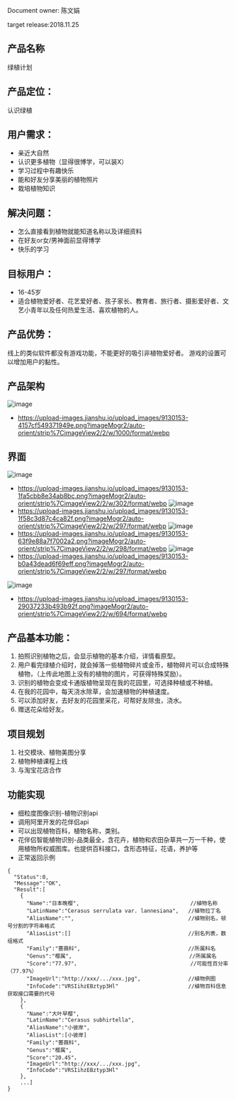 Document owner: 陈文娟

target release:2018.11.25

## 产品名称
绿植计划

## 产品定位：
认识绿植
## 用户需求：
- 亲近大自然
- 认识更多植物（显得很博学，可以装X）
- 学习过程中有趣快乐
- 能和好友分享美丽的植物照片
- 栽培植物知识

## 解决问题：
- 怎么直接看到植物就能知道名称以及详细资料
- 在好友or女/男神面前显得博学
- 快乐的学习

## 目标用户：
- 16-45岁
- 适合植物爱好者、花艺爱好者、孩子家长、教育者、旅行者、摄影爱好者、文艺小青年以及任何热爱生活、喜欢植物的人。


## 产品优势：
 
 线上的类似软件都没有游戏功能，不能更好的吸引非植物爱好者。
 游戏的设置可以增加用户的黏性。
 
## 产品架构
![image](https://upload-images.jianshu.io/upload_images/9130153-4157cf549371949e.png?imageMogr2/auto-orient/strip%7CimageView2/2/w/1000/format/webp)
- https://upload-images.jianshu.io/upload_images/9130153-4157cf549371949e.png?imageMogr2/auto-orient/strip%7CimageView2/2/w/1000/format/webp
## 界面
![image](https://upload-images.jianshu.io/upload_images/9130153-1fa5cbb8e34ab8bc.png?imageMogr2/auto-orient/strip%7CimageView2/2/w/302/format/webp)
- https://upload-images.jianshu.io/upload_images/9130153-1fa5cbb8e34ab8bc.png?imageMogr2/auto-orient/strip%7CimageView2/2/w/302/format/webp
![image](https://upload-images.jianshu.io/upload_images/9130153-1f58c3d87c4ca82f.png?imageMogr2/auto-orient/strip%7CimageView2/2/w/297/format/webp)
- https://upload-images.jianshu.io/upload_images/9130153-1f58c3d87c4ca82f.png?imageMogr2/auto-orient/strip%7CimageView2/2/w/297/format/webp
![image](https://upload-images.jianshu.io/upload_images/9130153-63f9e88a7f7002a2.png?imageMogr2/auto-orient/strip%7CimageView2/2/w/298/format/webp)
- https://upload-images.jianshu.io/upload_images/9130153-63f9e88a7f7002a2.png?imageMogr2/auto-orient/strip%7CimageView2/2/w/298/format/webp
![image](https://upload-images.jianshu.io/upload_images/9130153-b0a43dead6f69eff.png?imageMogr2/auto-orient/strip%7CimageView2/2/w/297/format/webp)
- https://upload-images.jianshu.io/upload_images/9130153-b0a43dead6f69eff.png?imageMogr2/auto-orient/strip%7CimageView2/2/w/297/format/webp

![image](https://upload-images.jianshu.io/upload_images/9130153-29037233b493b92f.png?imageMogr2/auto-orient/strip%7CimageView2/2/w/694/format/webp)
- https://upload-images.jianshu.io/upload_images/9130153-29037233b493b92f.png?imageMogr2/auto-orient/strip%7CimageView2/2/w/694/format/webp

## 产品基本功能：
1.  拍照识别植物之后，会显示植物的基本介绍，详情看原型。
2. 用户看完绿植介绍时，就会掉落一些植物碎片或金币，植物碎片可以合成特殊植物，（上传此地图上没有的植物的图片，可获得特殊奖励）。
3. 识别的植物会变成卡通版植物呈现在我的花园里，可选择种植或不种植。
4. 在我的花园中，每天浇水除草，会加速植物的种植速度。
5. 可以添加好友，去好友的花园里采花，可帮好友除虫，浇水。
6. 赠送花朵给好友。

## 项目规划
1. 社交模块、植物美图分享
2. 植物种植课程上线
3. 与淘宝花店合作
## 功能实现
- 细粒度图像识别-植物识别api
- 调用阿里开发的花伴侣api
- 可以出现植物百科，植物名称，类别。
- 花伴侣智能植物识别-品类最全，含花卉，植物和农田杂草共一万一千种，使用植物所权威图库。也提供百科接口，含形态特征，花语，养护等
- 正常返回示例
```
{
  "Status":0,
  "Message":"OK",
  "Result":[
    {
      "Name":"日本晚樱",                                   //植物名称
      "LatinName":"Cerasus serrulata var. lannesiana",   //植物拉丁名 
      "AliasName":"",                                    //植物别名，顿号分割的字符串格式
      "AliasList":[]                                     //别名列表，数组格式
      "Family":"蔷薇科",                                  //所属科名
      "Genus":"樱属",                                     //所属属名
      "Score":"77.97"，                                   //可能性百分率（77.97%）
      "ImageUrl":"http://xxx/.../xxx.jpg",               //植物例图
      "InfoCode":"VRSIihzEBztyp3Hl"                      //植物百科信息获取接口需要的代号
    },
    {
      "Name":"大叶早樱",
      "LatinName":"Cerasus subhirtella",
      "AliasName":"小彼岸",
      "AliasList":[小彼岸]
      "Family":"蔷薇科",
      "Genus":"樱属",
      "Score":"20.45"，
      "ImageUrl":"http://xxx/.../xxx.jpg",
      "InfoCode":"VRSIihzEBztyp3Hl"
    },
    ...]
}
```
